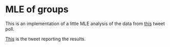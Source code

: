 # MLE of groups 

This is an implementation of a little MLE analysis of the data from [this](https://twitter.com/CarcassiFausto/status/1038734500296097792) tweet poll.

[This](https://twitter.com/CarcassiFausto/status/1039822044542763008) is the tweet reporting the results.
